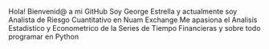 Hola! Bienvenid@ a mi GitHub
Soy George Estrella y actualmente soy Analista de Riesgo Cuantitativo en Nuam Exchange
Me apasiona el Analisis Estadistico y Econometrico de la Series de Tiempo Financieras y sobre todo programar en Python

<!---
gestrellav/gestrellav is a ✨ special ✨ repository because its `README.md` (this file) appears on your GitHub profile.
You can click the Preview link to take a look at your changes.
--->
